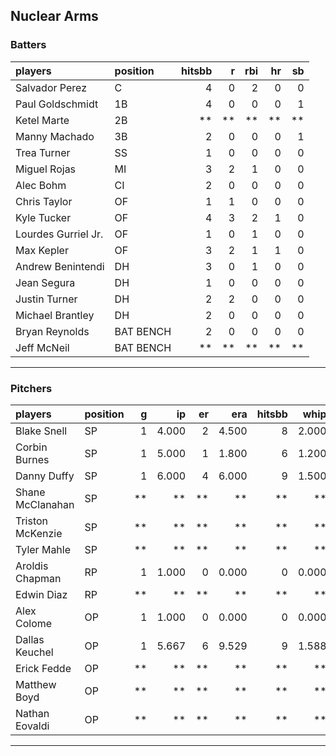 ## Nuclear Arms

### Batters

 
|players             |position  | hitsbb|  r| rbi| hr| sb| 
|:-------------------|:---------|------:|--:|---:|--:|--:| 
|Salvador Perez      |C         |      4|  0|   2|  0|  0| 
|Paul Goldschmidt    |1B        |      4|  0|   0|  0|  1| 
|Ketel Marte         |2B        |     **| **|  **| **| **| 
|Manny Machado       |3B        |      2|  0|   0|  0|  1| 
|Trea Turner         |SS        |      1|  0|   0|  0|  0| 
|Miguel Rojas        |MI        |      3|  2|   1|  0|  0| 
|Alec Bohm           |CI        |      2|  0|   0|  0|  0| 
|Chris Taylor        |OF        |      1|  1|   0|  0|  0| 
|Kyle Tucker         |OF        |      4|  3|   2|  1|  0| 
|Lourdes Gurriel Jr. |OF        |      1|  0|   1|  0|  0| 
|Max Kepler          |OF        |      3|  2|   1|  1|  0| 
|Andrew Benintendi   |DH        |      3|  0|   1|  0|  0| 
|Jean Segura         |DH        |      1|  0|   0|  0|  0| 
|Justin Turner       |DH        |      2|  2|   0|  0|  0| 
|Michael Brantley    |DH        |      2|  0|   0|  0|  0| 
|Bryan Reynolds      |BAT BENCH |      2|  0|   0|  0|  0| 
|Jeff McNeil         |BAT BENCH |     **| **|  **| **| **| 


* * *

### Pitchers

 
|players          |position |  g|    ip| er|   era| hitsbb|  whip| so|  w| sv| 
|:----------------|:--------|--:|-----:|--:|-----:|------:|-----:|--:|--:|--:| 
|Blake Snell      |SP       |  1| 4.000|  2| 4.500|      8| 2.000|  7|  0|  0| 
|Corbin Burnes    |SP       |  1| 5.000|  1| 1.800|      6| 1.200|  9|  0|  0| 
|Danny Duffy      |SP       |  1| 6.000|  4| 6.000|      9| 1.500|  8|  0|  0| 
|Shane McClanahan |SP       | **|    **| **|    **|     **|    **| **| **| **| 
|Triston McKenzie |SP       | **|    **| **|    **|     **|    **| **| **| **| 
|Tyler Mahle      |SP       | **|    **| **|    **|     **|    **| **| **| **| 
|Aroldis Chapman  |RP       |  1| 1.000|  0| 0.000|      0| 0.000|  1|  0|  1| 
|Edwin Diaz       |RP       | **|    **| **|    **|     **|    **| **| **| **| 
|Alex Colome      |OP       |  1| 1.000|  0| 0.000|      0| 0.000|  1|  0|  0| 
|Dallas Keuchel   |OP       |  1| 5.667|  6| 9.529|      9| 1.588|  1|  1|  0| 
|Erick Fedde      |OP       | **|    **| **|    **|     **|    **| **| **| **| 
|Matthew Boyd     |OP       | **|    **| **|    **|     **|    **| **| **| **| 
|Nathan Eovaldi   |OP       | **|    **| **|    **|     **|    **| **| **| **| 


* * *


